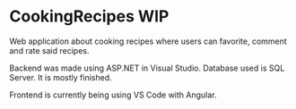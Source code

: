 # CookingRecipes WIP
Web application about cooking recipes where users can favorite, comment and rate said recipes.

Backend was made using ASP.NET in Visual Studio. Database used is SQL Server. It is mostly finished.

Frontend is currently being using VS Code with Angular.
